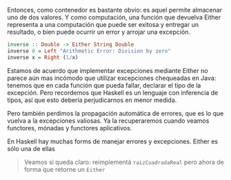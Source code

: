 Entonces, como contenedor es bastante obvio: es aquel permite almacenar uno de dos valores. Y como computación, una función que devuelva Either representa a una computación que puede ser exitosa y entregar un resultado, o bien puede ocurrir un error y arrojar una excepción.

```haskell
inverse :: Double -> Either String Double 
inverse 0 = Left "Arithmetic Error: Division by zero"
inverse x = Right (1/x)
```

Estamos de acuerdo que implementar excepciones mediante Either no parece aún mas incómodo que utilizar excepciones chequeadas en Java: tenemos que en cada función que pueda fallar, declarar el tipo de la excepción. Pero recordemos que Haskell es un lenguaje con inferencia de tipos, así que esto debería perjudicarnos en menor medida.

Pero también perdimos la propagación automática de errores, que es lo que vuelva a la excepciones valiosas. Ya la recuperaremos cuando veamos functores, mónadas y functores aplicativos.

En Haskell hay muchas forms de manejar errores y excepciones. Either es sólo una de ellas

> Veamos si queda claro: reimplementá `raizCuadradaReal` pero ahora de forma que retorne un `Either`